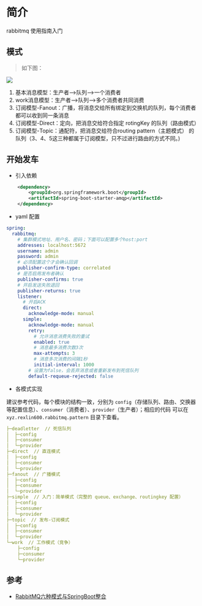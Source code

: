 # 简介

rabbitmq 使用指南入门

## 模式

> 如下图：

![](https://rexlin600-blog.oss-cn-chengdu.aliyuncs.com/rabbitmq-model.png)

1. 基本消息模型：生产者–>队列–>一个消费者
2. work消息模型：生产者–>队列–>多个消费者共同消费
3. 订阅模型-Fanout：广播，将消息交给所有绑定到交换机的队列，每个消费者都可以收到同一条消息
4. 订阅模型-Direct：定向，把消息交给符合指定 rotingKey 的队列（路由模式）
5. 订阅模型-Topic：通配符，把消息交给符合routing pattern（主题模式） 的队列（3、4、5这三种都属于订阅模型，只不过进行路由的方式不同。)


## 开始发车

* 引入依赖

```xml
    <dependency>
        <groupId>org.springframework.boot</groupId>
        <artifactId>spring-boot-starter-amqp</artifactId>
    </dependency>
```

* yaml 配置

```yaml
spring:
  rabbitmq:
    # 集群模式地址、用户名、密码；下面可以配置多个host:port
    addresses: localhost:5672
    username: admin
    password: admin
    # 必须配置这个才会确认回调
    publisher-confirm-type: correlated
    # 是否启用发布者确认
    publisher-confirms: true
    # 开启发送失败退回
    publisher-returns: true
    listener:
      # 开启ACK
      direct:
        acknowledge-mode: manual
      simple:
        acknowledge-mode: manual
        retry:
          # 允许消息消费失败的重试
          enabled: true
          # 消息最多消费次数3次
          max-attempts: 3
          # 消息多次消费的间隔1秒
          initial-interval: 1000
        # 设置为false，会丢弃消息或者重新发布到死信队列
        default-requeue-rejected: false
```

* 各模式实现

建议参考代码，每个模块的结构一致，分别为 `config`（存储队列、路由、交换器等配置信息）、`consumer`（消费者）、`provider`（生产者）；相应的代码
可以在 `xyz.rexlin600.rabbitmq.pattern` 目录下查看。

```yaml
├─deadletter  // 死信队列
│  ├─config
│  ├─consumer
│  └─provider
├─direct  // 直连模式
│  ├─config
│  ├─consumer
│  └─provider
├─fanout  // 广播模式
│  ├─config
│  ├─consumer
│  └─provider
├─simple  // 入门：简单模式（完整的 queue、exchange、routingkey 配置）
│  ├─config
│  ├─consumer
│  └─provider
├─topic  // 发布-订阅模式
│  ├─config
│  ├─consumer
│  └─provider
└─work  // 工作模式（竞争）
    ├─config
    ├─consumer
    └─provider
```


## 参考

- [RabbitMQ六种模式与SpringBoot整合](https://www.cnblogs.com/itplay/p/10647335.html)
